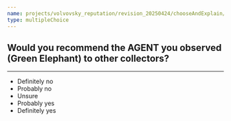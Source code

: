 ```yaml
---
name: projects/volvovsky_reputation/revision_20250424/chooseAndExplain/do_you_recommend.md
type: multipleChoice
---
```


## Would you recommend the AGENT you observed (Green Elephant) to other collectors?

---

- Definitely no
- Probably no
- Unsure
- Probably yes
- Definitely yes
